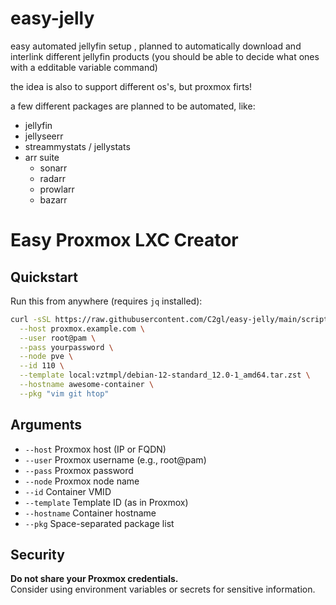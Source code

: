 # easy-jelly
easy automated jellyfin setup , planned to automatically download and interlink different jellyfin products (you should be able to decide what ones with a edditable variable command)

the idea is also to support different os's, but proxmox firts!

a few different packages are planned to be automated, like: 
- jellyfin 
- jellyseerr
- streammystats / jellystats 
- arr suite 
  - sonarr 
  - radarr
  - prowlarr
  - bazarr




# Easy Proxmox LXC Creator

## Quickstart

Run this from anywhere (requires `jq` installed):

```bash
curl -sSL https://raw.githubusercontent.com/C2gl/easy-jelly/main/scripts/create_lxc.sh | bash -s -- \
  --host proxmox.example.com \
  --user root@pam \
  --pass yourpassword \
  --node pve \
  --id 110 \
  --template local:vztmpl/debian-12-standard_12.0-1_amd64.tar.zst \
  --hostname awesome-container \
  --pkg "vim git htop"
```

## Arguments

- `--host`      Proxmox host (IP or FQDN)
- `--user`      Proxmox username (e.g., root@pam)
- `--pass`      Proxmox password
- `--node`      Proxmox node name
- `--id`        Container VMID
- `--template`  Template ID (as in Proxmox)
- `--hostname`  Container hostname
- `--pkg`       Space-separated package list

## Security

**Do not share your Proxmox credentials.**  
Consider using environment variables or secrets for sensitive information.

